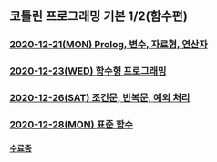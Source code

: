 ## 코틀린 프로그래밍 기본 1/2(함수편)
### [2020-12-21(MON) Prolog, 변수, 자료형, 연산자](https://github.com/LAH1203/Kotlin_study/blob/main/%EB%B3%80%EC%88%98%2C%EB%8D%B0%EC%9D%B4%ED%84%B0%2C%ED%83%80%EC%9E%85.md)
### [2020-12-23(WED) 함수형 프로그래밍](https://github.com/LAH1203/Kotlin_study/blob/main/%ED%95%A8%EC%88%98%ED%98%95_%ED%94%84%EB%A1%9C%EA%B7%B8%EB%9E%98%EB%B0%8D.md)
### [2020-12-26(SAT) 조건문, 반복문, 예외 처리](https://github.com/LAH1203/Kotlin_study/blob/main/%EC%A1%B0%EA%B1%B4%EB%AC%B8%2C%EB%B0%98%EB%B3%B5%EB%AC%B8%2C%EC%98%88%EC%99%B8%EC%B2%98%EB%A6%AC.md)
### [2020-12-28(MON) 표준 함수](https://github.com/LAH1203/Kotlin_study/blob/main/%ED%91%9C%EC%A4%80%ED%95%A8%EC%88%98.md)
#### [수료증](https://github.com/LAH1203/Kotlin_study/blob/main/%EC%BD%94%ED%8B%80%EB%A6%B0(%ED%95%A8%EC%88%98%ED%98%95)%20%EC%88%98%EB%A3%8C%EC%A6%9D.pdf)
